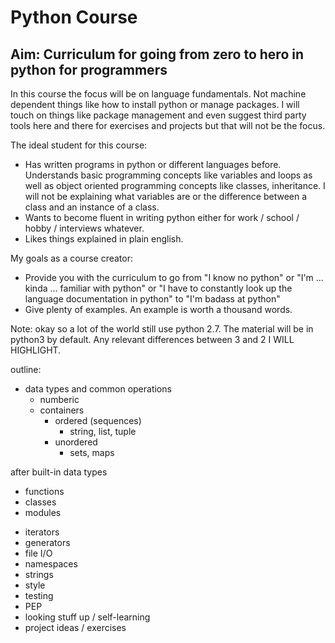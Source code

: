 # Python Course 

## Aim: Curriculum for going from zero to hero in python for programmers

In this course the focus will be on language fundamentals. Not machine dependent things like how to install python or manage packages. I will touch on things like package management and even suggest third party tools here and there for exercises and projects but that will not be the focus.

The ideal student for this course: 

* Has written programs in python or different languages before. Understands basic programming concepts like variables and loops as well as object oriented programming concepts like classes, inheritance. I will not be explaining what variables are or the difference between a class and an instance of a class. 
* Wants to become fluent in writing python either for work / school / hobby / interviews whatever. 
* Likes things explained in plain english.

My goals as a course creator: 

* Provide you with the curriculum to go from "I know no python" or "I'm ... kinda ... familiar with python" or "I have to constantly look up the language documentation in python" to "I'm badass at python"
* Give plenty of examples. An example is worth a thousand words.

Note: okay so a lot of the world still use python 2.7. The material will be in python3 by default. Any relevant differences between 3 and 2 I WILL HIGHLIGHT. 


outline: 

* data types and common operations 
	- numberic 
	- containers
		- ordered (sequences)
			- string, list, tuple
		- unordered
			- sets, maps

after built-in data types
- functions
- classes 
- modules

* iterators 
* generators
* file I/O 
* namespaces 
* strings 
* style 
* testing
* PEP 
* looking stuff up / self-learning 
* project ideas / exercises


